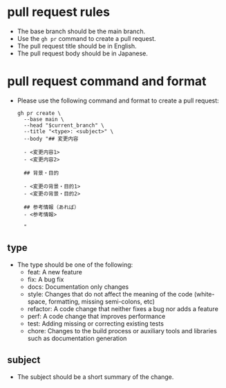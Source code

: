 # pull request rules
- The base branch should be the main branch.
- Use the `gh pr` command to create a pull request.
- The pull request title should be in English.
- The pull request body should be in Japanese.

# pull request command and format
- Please use the following command and format to create a pull request:
  ```
  gh pr create \
    --base main \
    --head "$current_branch" \
    --title "<type>: <subject>" \
    --body "## 変更内容

    - <変更内容1>
    - <変更内容2>

    ## 背景・目的

    - <変更の背景・目的1>
    - <変更の背景・目的2>

    ## 参考情報（あれば）
    - <参考情報>

    "
  ```

## type
- The type should be one of the following:
  - feat: A new feature
  - fix: A bug fix
  - docs: Documentation only changes
  - style: Changes that do not affect the meaning of the code (white-space, formatting, missing semi-colons, etc)
  - refactor: A code change that neither fixes a bug nor adds a feature
  - perf: A code change that improves performance
  - test: Adding missing or correcting existing tests
  - chore: Changes to the build process or auxiliary tools and libraries such as documentation generation

## subject
- The subject should be a short summary of the change.
